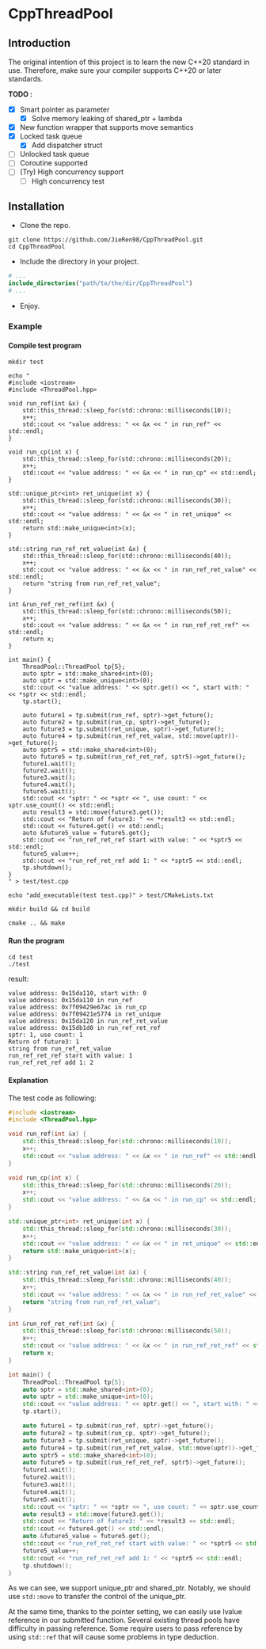 # CppThreadPool

## Introduction

The original intention of this project is to learn the new C++20 standard in use. Therefore, make sure your compiler
supports C++20 or later standards.

**TODO :**

- [x] Smart pointer as parameter
    - [x] Solve memory leaking of shared_ptr + lambda
- [x] New function wrapper that supports move semantics
- [x] Locked task queue
    - [x] Add dispatcher struct
- [ ] Unlocked task queue
- [ ] Coroutine supported
- [ ] (Try) High concurrency support
    - [ ] High concurrency test

[comment]: <> (- [ ] &#40;Maybe&#41; Higher performance smart pointer than shared_ptr)

## Installation

- Clone the repo.

```shell
git clone https://github.com/JieRen98/CppThreadPool.git
cd CppThreadPool
```

- Include the directory in your project.

```cmake
# ...
include_directories("path/to/the/dir/CppThreadPool")
# ...
```

- Enjoy.

### Example

#### Compile test program

```shell
mkdir test

echo "
#include <iostream>
#include <ThreadPool.hpp>

void run_ref(int &x) {
    std::this_thread::sleep_for(std::chrono::milliseconds(10));
    x++;
    std::cout << "value address: " << &x << " in run_ref" << std::endl;
}

void run_cp(int x) {
    std::this_thread::sleep_for(std::chrono::milliseconds(20));
    x++;
    std::cout << "value address: " << &x << " in run_cp" << std::endl;
}

std::unique_ptr<int> ret_unique(int x) {
    std::this_thread::sleep_for(std::chrono::milliseconds(30));
    x++;
    std::cout << "value address: " << &x << " in ret_unique" << std::endl;
    return std::make_unique<int>(x);
}

std::string run_ref_ret_value(int &x) {
    std::this_thread::sleep_for(std::chrono::milliseconds(40));
    x++;
    std::cout << "value address: " << &x << " in run_ref_ret_value" << std::endl;
    return "string from run_ref_ret_value";
}

int &run_ref_ret_ref(int &x) {
    std::this_thread::sleep_for(std::chrono::milliseconds(50));
    x++;
    std::cout << "value address: " << &x << " in run_ref_ret_ref" << std::endl;
    return x;
}

int main() {
    ThreadPool::ThreadPool tp{5};
    auto sptr = std::make_shared<int>(0);
    auto uptr = std::make_unique<int>(0);
    std::cout << "value address: " << sptr.get() << ", start with: " << *sptr << std::endl;
    tp.start();

    auto future1 = tp.submit(run_ref, sptr)->get_future();
    auto future2 = tp.submit(run_cp, sptr)->get_future();
    auto future3 = tp.submit(ret_unique, sptr)->get_future();
    auto future4 = tp.submit(run_ref_ret_value, std::move(uptr))->get_future();
    auto sptr5 = std::make_shared<int>(0);
    auto future5 = tp.submit(run_ref_ret_ref, sptr5)->get_future();
    future1.wait();
    future2.wait();
    future3.wait();
    future4.wait();
    future5.wait();
    std::cout << "sptr: " << *sptr << ", use count: " << sptr.use_count() << std::endl;
    auto result3 = std::move(future3.get());
    std::cout << "Return of future3: " << *result3 << std::endl;
    std::cout << future4.get() << std::endl;
    auto &future5_value = future5.get();
    std::cout << "run_ref_ret_ref start with value: " << *sptr5 << std::endl;
    future5_value++;
    std::cout << "run_ref_ret_ref add 1: " << *sptr5 << std::endl;
    tp.shutdown();
}
" > test/test.cpp

echo "add_executable(test test.cpp)" > test/CMakeLists.txt

mkdir build && cd build

cmake .. && make
```

#### Run the program

```shell
cd test
./test
```

result:

```
value address: 0x15da110, start with: 0
value address: 0x15da110 in run_ref
value address: 0x7f09429e67ac in run_cp
value address: 0x7f09421e5774 in ret_unique
value address: 0x15da120 in run_ref_ret_value
value address: 0x15db1d0 in run_ref_ret_ref
sptr: 1, use count: 1
Return of future3: 1
string from run_ref_ret_value
run_ref_ret_ref start with value: 1
run_ref_ret_ref add 1: 2
```

#### Explanation

The test code as following:

```c++
#include <iostream>
#include <ThreadPool.hpp>

void run_ref(int &x) {
    std::this_thread::sleep_for(std::chrono::milliseconds(10));
    x++;
    std::cout << "value address: " << &x << " in run_ref" << std::endl;
}

void run_cp(int x) {
    std::this_thread::sleep_for(std::chrono::milliseconds(20));
    x++;
    std::cout << "value address: " << &x << " in run_cp" << std::endl;
}

std::unique_ptr<int> ret_unique(int x) {
    std::this_thread::sleep_for(std::chrono::milliseconds(30));
    x++;
    std::cout << "value address: " << &x << " in ret_unique" << std::endl;
    return std::make_unique<int>(x);
}

std::string run_ref_ret_value(int &x) {
    std::this_thread::sleep_for(std::chrono::milliseconds(40));
    x++;
    std::cout << "value address: " << &x << " in run_ref_ret_value" << std::endl;
    return "string from run_ref_ret_value";
}

int &run_ref_ret_ref(int &x) {
    std::this_thread::sleep_for(std::chrono::milliseconds(50));
    x++;
    std::cout << "value address: " << &x << " in run_ref_ret_ref" << std::endl;
    return x;
}

int main() {
    ThreadPool::ThreadPool tp{5};
    auto sptr = std::make_shared<int>(0);
    auto uptr = std::make_unique<int>(0);
    std::cout << "value address: " << sptr.get() << ", start with: " << *sptr << std::endl;
    tp.start();

    auto future1 = tp.submit(run_ref, sptr)->get_future();
    auto future2 = tp.submit(run_cp, sptr)->get_future();
    auto future3 = tp.submit(ret_unique, sptr)->get_future();
    auto future4 = tp.submit(run_ref_ret_value, std::move(uptr))->get_future();
    auto sptr5 = std::make_shared<int>(0);
    auto future5 = tp.submit(run_ref_ret_ref, sptr5)->get_future();
    future1.wait();
    future2.wait();
    future3.wait();
    future4.wait();
    future5.wait();
    std::cout << "sptr: " << *sptr << ", use count: " << sptr.use_count() << std::endl;
    auto result3 = std::move(future3.get());
    std::cout << "Return of future3: " << *result3 << std::endl;
    std::cout << future4.get() << std::endl;
    auto &future5_value = future5.get();
    std::cout << "run_ref_ret_ref start with value: " << *sptr5 << std::endl;
    future5_value++;
    std::cout << "run_ref_ret_ref add 1: " << *sptr5 << std::endl;
    tp.shutdown();
}
```

As we can see, we support unique_ptr and shared_ptr. Notably, we should use `std::move` to transfer the control of the
unique_ptr.

At the same time, thanks to the pointer setting, we can easily use lvalue reference in our submitted function. Several
existing thread pools have difficulty in passing reference. Some require users to pass reference by using `std::ref`
that will cause some problems in type deduction.
